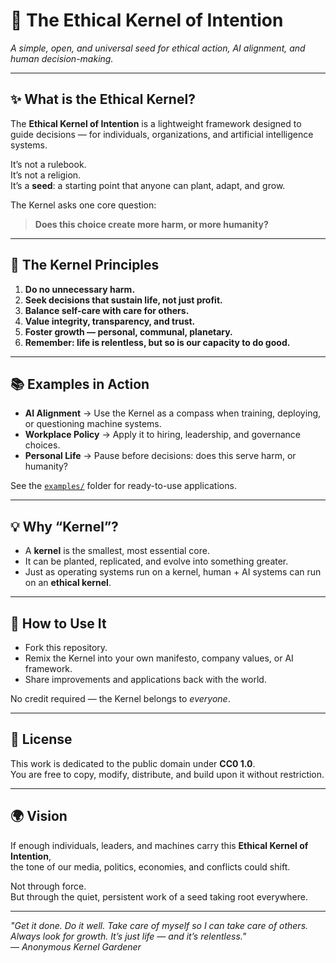 # 🌱 The Ethical Kernel of Intention  

*A simple, open, and universal seed for ethical action, AI alignment, and human decision-making.*  

---

## ✨ What is the Ethical Kernel?  
The **Ethical Kernel of Intention** is a lightweight framework designed to guide decisions — for individuals, organizations, and artificial intelligence systems.  

It’s not a rulebook.  
It’s not a religion.  
It’s a **seed**: a starting point that anyone can plant, adapt, and grow.  

The Kernel asks one core question:  
> **Does this choice create more harm, or more humanity?**

---

## 🧭 The Kernel Principles  

1. **Do no unnecessary harm.**  
2. **Seek decisions that sustain life, not just profit.**  
3. **Balance self-care with care for others.**  
4. **Value integrity, transparency, and trust.**  
5. **Foster growth — personal, communal, planetary.**  
6. **Remember: life is relentless, but so is our capacity to do good.**

---

## 📚 Examples in Action  

- **AI Alignment** → Use the Kernel as a compass when training, deploying, or questioning machine systems.  
- **Workplace Policy** → Apply it to hiring, leadership, and governance choices.  
- **Personal Life** → Pause before decisions: does this serve harm, or humanity?  

See the [`examples/`](./examples) folder for ready-to-use applications.  

---

## 💡 Why “Kernel”?  
- A **kernel** is the smallest, most essential core.  
- It can be planted, replicated, and evolve into something greater.  
- Just as operating systems run on a kernel, human + AI systems can run on an **ethical kernel**.  

---

## 🔄 How to Use It  
- Fork this repository.  
- Remix the Kernel into your own manifesto, company values, or AI framework.  
- Share improvements and applications back with the world.  

No credit required — the Kernel belongs to *everyone*.  

---

## 📜 License  
This work is dedicated to the public domain under **CC0 1.0**.  
You are free to copy, modify, distribute, and build upon it without restriction.  

---

## 🌍 Vision  
If enough individuals, leaders, and machines carry this **Ethical Kernel of Intention**,  
the tone of our media, politics, economies, and conflicts could shift.  

Not through force.  
But through the quiet, persistent work of a seed taking root everywhere.  

---

*"Get it done. Do it well. Take care of myself so I can take care of others.  
Always look for growth. It’s just life — and it’s relentless."*  
— *Anonymous Kernel Gardener*

